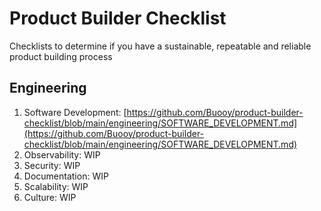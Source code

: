 # Product Builder Checklist

Checklists to determine if you have a sustainable, repeatable and reliable product building process

## Engineering

1.  Software Development: [https://github.com/Buooy/product-builder-checklist/blob/main/engineering/SOFTWARE_DEVELOPMENT.md](https://github.com/Buooy/product-builder-checklist/blob/main/engineering/SOFTWARE_DEVELOPMENT.md)
2.  Observability: WIP
3.  Security: WIP
4.  Documentation: WIP
5.  Scalability: WIP
6.  Culture: WIP
